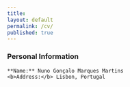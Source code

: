 ```yaml
---
title:
layout: default
permalink: /cv/
published: true
---
```


### Personal Information ###


```
**Name:** Nuno Gonçalo Marques Martins
<b>Address:</b> Lisbon, Portugal
```